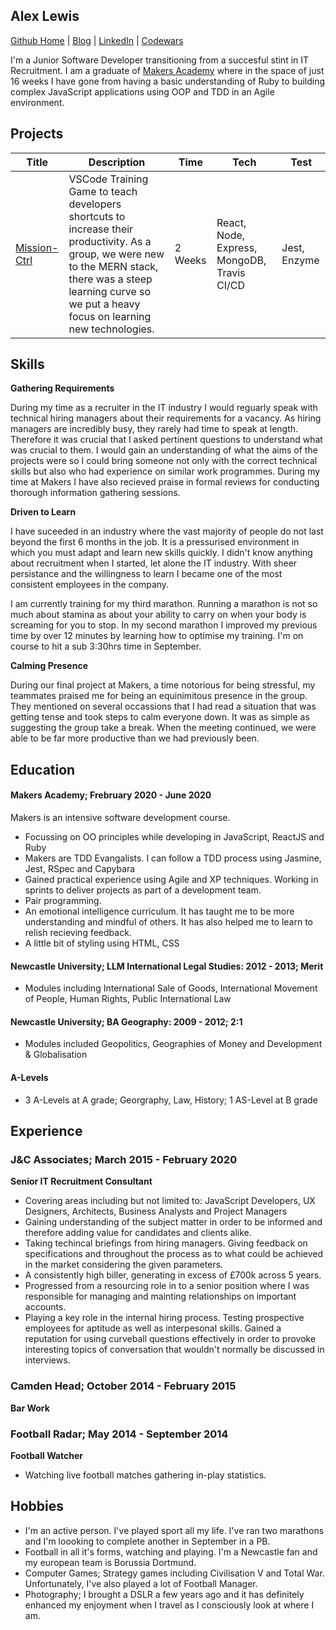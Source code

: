 ## Alex Lewis

[Github Home](https://github.com/AlexLewis10) | [Blog](https://medium.com/@alexlewis374) | [LinkedIn](https://www.linkedin.com/in/alex-lewis-022761a8/) | [Codewars](https://www.codewars.com/users/ALJALE)

I'm a Junior Software Developer transitioning from a succesful stint in IT Recruitment. I am a graduate of [Makers Academy](https://makers.tech/) where in the space of just 16 weeks I have gone from having a basic understanding of Ruby to building complex JavaScript applications using OOP and TDD in an Agile environment.



## Projects

| Title | Description | Time | Tech | Test |
|-------|------|------|------|------|
|[Mission-Ctrl](https://github.com/AlexLewis10/mission-ctrl) | VSCode Training Game to teach developers shortcuts to increase their productivity. As a group, we were new to the MERN stack, there was a steep learning curve so we put a heavy focus on learning new technologies. | 2 Weeks | React, Node, Express, MongoDB, Travis CI/CD | Jest, Enzyme |


## Skills

**Gathering Requirements**

During my time as a recruiter in the IT industry I would reguarly speak with technical hiring managers about their requirements for a vacancy. As hiring managers are incredibly busy, they rarely had time to speak at length. Therefore it was crucial that I asked pertinent questions to understand what was crucial to them. I would gain an understanding of what the aims of the projects were so I could bring someone not only with the correct technical skills but also who had experience on similar work programmes. During my time at Makers I have also recieved praise in formal reviews for conducting thorough information gathering sessions.

**Driven to Learn**

I have suceeded in an industry where the vast majority of people do not last beyond the first 6 months in the job. It is a pressurised environment in which you must adapt and learn new skills quickly.  I didn't know anything about recruitment when I started, let alone the IT industry. With sheer persistance and the willingness to learn I became one of the most consistent employees in the company.

I am currently training for my third marathon. Running a marathon is not so much about stamina as about your ability to carry on when your body is screaming for you to stop. In my second marathon I improved my previous time by over 12 minutes by learning how to optimise my training. I'm on course to hit a sub 3:30hrs time in September.

**Calming Presence**

During our final project at Makers, a time notorious for being stressful, my teammates praised me for being an equinimitous presence in the group. They mentioned on several occassions that I had read a situation that was getting tense and took steps to calm everyone down. It was as simple as suggesting the group take a break. When the meeting continued, we were able to be far more productive than we had previously been. 


## Education

#### Makers Academy; Frebruary 2020 - June 2020
Makers is an intensive software development course. 
- Focussing on OO principles while developing in JavaScript, ReactJS and Ruby
- Makers are TDD Evangalists. I can follow a TDD process using Jasmine, Jest, RSpec and Capybara 
- Gained practical experience using Agile and XP techniques. Working in sprints to deliver projects as part of a development team. 
- Pair programming.
- An emotional intelligence curriculum. It has taught me to be more understanding and mindful of others. It has also helped me to learn to relish recieving feedback.
- A little bit of styling using HTML, CSS

#### Newcastle University; LLM International Legal Studies: 2012 - 2013; Merit

- Modules including International Sale of Goods, International Movement of People, Human Rights, Public International Law

#### Newcastle University; BA Geography: 2009 - 2012; 2:1

- Modules included Geopolitics, Geographies of Money and Development & Globalisation

#### A-Levels

- 3 A-Levels at A grade; Georgraphy, Law, History; 1 AS-Level at B grade

## Experience

### J&C Associates; March 2015 - February 2020 
**Senior IT Recruitment Consultant**
- Covering areas including but not limited to: JavaScript Developers, UX Designers, Architects, Business Analysts     and Project Managers
- Gaining understanding of the subject matter in order to be informed and therefore adding value for candidates and clients alike.
- Taking techincal briefings from hiring managers. Giving feedback on specifications and throughout the process as to what could be achieved in the market considering the given parameters.
- A consistently high biller, generating in excess of £700k across 5 years.
- Progressed from a resourcing role in to a senior position where I was responsible for managing and mainting relationships on important accounts.
- Playing a key role in the internal hiring process. Testing prospective employees for aptitude as well as      interpesonal skills. Gained a reputation for using curveball questions effectively in order to provoke       interesting topics of conversation that wouldn't normally be discussed in interviews.

### Camden Head; October 2014 - February 2015
**Bar Work**

### Football Radar; May 2014 - September 2014   
**Football Watcher**
- Watching live football matches gathering in-play statistics.

## Hobbies

- I'm an active person. I've played sport all my life. I've ran two marathons and I'm loooking to complete another in September in a PB.
- Football in all it's forms, watching and playing. I'm a Newcastle fan and my european team is Borussia Dortmund.
- Computer Games; Strategy games including Civilisation V and Total War. Unfortunately, I've also played a lot of Football Manager.
- Photography; I brought a DSLR a few years ago and it has definitely enhanced my enjoyment when I travel as I consciously look at where I am. 
